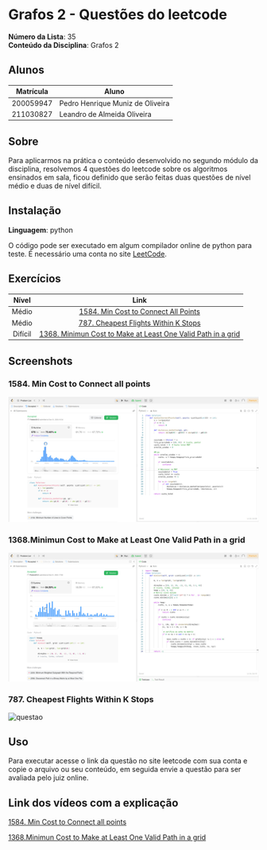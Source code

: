 # Grafos 2 - Questões do leetcode

**Número da Lista**: 35<br>
**Conteúdo da Disciplina**: Grafos 2<br>

## Alunos
|Matrícula | Aluno |
| -- | -- |
| 200059947  |  Pedro Henrique Muniz de Oliveira |
| 211030827  |  Leandro de Almeida Oliveira |

## Sobre 
Para aplicarmos na prática o conteúdo desenvolvido no segundo módulo da disciplina, resolvemos 4 questões do leetcode sobre os algoritmos ensinados em sala, ficou definido que serão feitas duas questões de nível médio e duas de nível difícil. 


## Instalação 
**Linguagem**: python<br>

O código pode ser executado em algum compilador online de python para teste. 
É necessário uma conta no site <a href = "https://leetcode.com/" target = "_blank">LeetCode</a>.

## Exercícios

|Nível|Link|
|:---:|:--:|
|Médio|[1584. Min Cost to Connect All Points](https://leetcode.com/problems/min-cost-to-connect-all-points/description/)|
|Médio|[787. Cheapest Flights Within K Stops](https://leetcode.com/problems/cheapest-flights-within-k-stops/description/)|
|Difícil|[1368. Minimun Cost to Make at Least One Valid Path in a grid](https://leetcode.com/problems/minimum-cost-to-make-at-least-one-valid-path-in-a-grid/description/)|


## Screenshots
### 1584. Min Cost to Connect all points
![1584_print](/1584.Min%20Cost%20To%20Connect%20all%20Points/1584Points.jpeg)

### 1368.Minimun Cost to Make at Least One Valid Path in a grid
![1368_print](/1368.Minimun%20Cost%20to%20Make%20at%20Least%20One%20Valid%20Path%20in%20a%20Grid/1368Matriz.jpeg)

### 787. Cheapest Flights Within K Stops
![questao](https://github.com/user-attachments/assets/1f682bba-5148-45ef-8c6c-8d436b610fea)

## Uso 
Para executar acesse o link da questão no site leetcode com sua conta e copie o arquivo ou seu conteúdo, em seguida envie a questão para ser avaliada pelo juiz online.

## Link dos vídeos com a explicação
 <a href = "https://www.youtube.com/watch?v=LBskje54TBs" target = "_blank">1584. Min Cost to Connect all points</a> 

 <a href = "https://www.youtube.com/watch?v=h_EMfy9Gg6g" target = "_blank">1368.Minimun Cost to Make at Least One Valid Path in a grid</a>  


